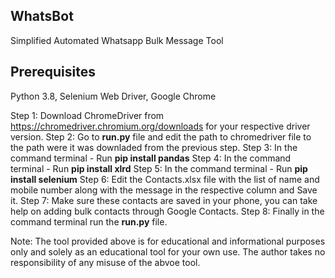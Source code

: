 ## WhatsBot
Simplified Automated Whatsapp Bulk Message Tool

## Prerequisites
Python 3.8, Selenium Web Driver, Google Chrome

Step 1: Download ChromeDriver from https://chromedriver.chromium.org/downloads for your respective driver version.
Step 2: Go to **run.py** file and edit the path to chromedriver file to the path were it was downladed from the previous step.
Step 3: In the command terminal - Run **pip install pandas**
Step 4: In the command terminal - Run **pip install xlrd**
Step 5: In the command terminal - Run **pip install selenium** 
Step 6: Edit the Contacts.xlsx file with the list of name and mobile number along with the message in the respective column and Save it.
Step 7: Make sure these contacts are saved in your phone, you can take help on adding bulk contacts through Google Contacts.
Step 8: Finally in the command terminal run the **run.py** file.

Note: The tool provided above is for educational and informational purposes only and solely as an educational tool for your own use. The author takes no responsibility of any misuse of the abvoe tool.
